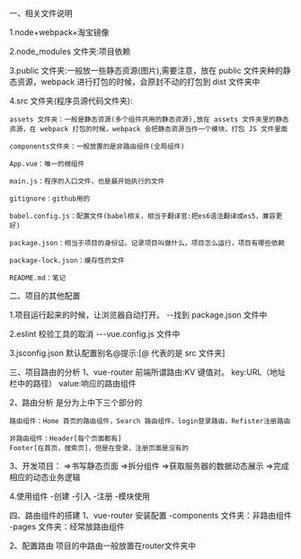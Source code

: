 一、相关文件说明

1.node+webpack+淘宝镜像

2.node_modules 文件夹:项目依赖

3.public 文件夹:一般放一些静态资源(图片),需要注意，放在 public 文件夹种的静态资源，webpack 进行打包的时候，会原封不动的打包到 dist 文件夹中

4.src 文件夹(程序员源代码文件夹):

    assets 文件夹：一般是静态资源(多个组件共用的静态资源),放在 assets 文件夹里的静态资源，在 webpack 打包的时候，webpack 会把静态资源当作一个模块，打包 JS 文件里面

    components文件夹：一般放置的是非路由组件(全局组件)

    App.vue：唯一的根组件

    main.js：程序的入口文件，也是最开始执行的文件

    gitignore：github用的

    babel.config.js：配置文件(babel相关，相当于翻译官:把es6语法翻译成es5，兼容更好)

    package.json：相当于项目的身份证。记录项目叫做什么，项目怎么运行，项目有哪些依赖

    package-lock.json：缓存性的文件

    README.md：笔记

二、项目的其他配置

1.项目运行起来的时候，让浏览器自动打开。
--找到 package.json 文件中

2.eslint 校验工具的取消
---vue.config.js 文件中

3.jsconfig.json 默认配置别名@提示:[@ 代表的是 src 文件夹]

三、项目路由的分析
1、vue-router
前端所谓路由:KV 键值对。
key:URL（地址栏中的路径）
value:响应的路由组件

2、路由分析
是分为上中下三个部分的

    路由组件：Home 首页的路由组件，Search 路由组件，login登录路由，Refister注册路由

    非路由组件：Header[每个页面都有]
    Footer[在首页，搜索页]，但是在登录，注册页面是没有的

3、开发项目：
=>书写静态页面
=>拆分组件
=>获取服务器的数据动态展示
=>完成相应的动态业务逻辑

4.使用组件 -创建 -引入 -注册 -模块使用

四、路由组件的搭建
1、vue-router 安装配置
-components 文件夹：非路由组件
-pages 文件夹：经常放路由组件

2、配置路由
项目的中路由一般放置在router文件夹中
